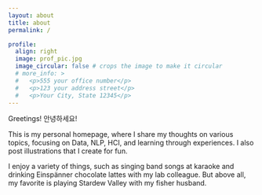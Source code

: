 ```yaml
---
layout: about
title: about
permalink: /

profile:
  align: right
  image: prof_pic.jpg
  image_circular: false # crops the image to make it circular
  # more_info: >
  #   <p>555 your office number</p>
  #   <p>123 your address street</p>
  #   <p>Your City, State 12345</p>
---
```


Greetings! 안녕하세요!

This is my personal homepage, where I share my thoughts on various topics, focusing on Data, NLP, HCI, and learning through experiences. I also post illustrations that I create for fun.

I enjoy a variety of things, such as singing band songs at karaoke and drinking Einspänner chocolate lattes with my lab colleague. But above all, my favorite is playing Stardew Valley with my fisher husband.

